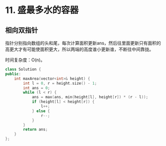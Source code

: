 # 11. 盛最多水的容器

## 相向双指针

指针分别指向数组的头和尾，每次计算面积更新ans，然后往里面更新只有面积的高更大才有可能使面积更大，所以两端的高度谁小更新谁，不断往中间靠拢。

时间复杂度：O(n)。

```cpp
class Solution {
public:
    int maxArea(vector<int>& height) {
        int l = 0, r = height.size() - 1; 
        int ans = 0;
        while (l < r) {
            ans = max(ans, min(height[l], height[r]) * (r - l));
            if (height[l] < height[r]) {
                l++;
            } else {
                r--;
            }
        }
        return ans;
    }
};
```